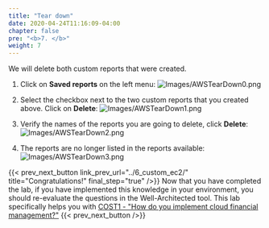 ```yaml
---
title: "Tear down"
date: 2020-04-24T11:16:09-04:00
chapter: false
pre: "<b>7. </b>"
weight: 7
---
```


We will delete both custom reports that were created.

1. Click on **Saved reports** on the left menu:
![Images/AWSTearDown0.png](/Cost/100_5_Cost_Visualization/Images/AWSTearDown0.png)

2. Select the checkbox next to the two custom reports that you created above. Click on **Delete**:
![Images/AWSTearDown1.png](/Cost/100_5_Cost_Visualization/Images/AWSTearDown1.png)

3. Verify the names of the reports you are going to delete, click **Delete**:
![Images/AWSTearDown2.png](/Cost/100_5_Cost_Visualization/Images/AWSTearDown2.png)

4. The reports are no longer listed in the reports available:
![Images/AWSTearDown3.png](/Cost/100_5_Cost_Visualization/Images/AWSTearDown3.png)


{{< prev_next_button link_prev_url="../6_custom_ec2/"  title="Congratulations!" final_step="true"  />}}
Now that you have completed the lab, if you have implemented this knowledge in your environment,
you should re-evaluate the questions in the Well-Architected tool. This lab specifically helps you with
[COST1 - "How do you implement cloud financial management?"](https://docs.aws.amazon.com/wellarchitected/latest/framework/a-practice-cloud-financial-management.html)
{{< prev_next_button />}}
